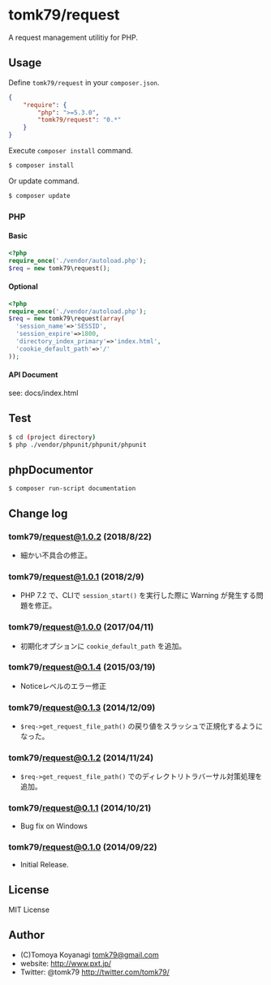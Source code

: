 tomk79/request
=======

A request management utilitiy for PHP.

## Usage

Define `tomk79/request` in your `composer.json`.

```json
{
    "require": {
        "php": ">=5.3.0",
        "tomk79/request": "0.*"
    }
}
```

Execute `composer install` command.

```bash
$ composer install
```

Or update command.

```bash
$ composer update
```


### PHP

#### Basic

```php
<?php
require_once('./vendor/autoload.php');
$req = new tomk79\request();
```

#### Optional

```php
<?php
require_once('./vendor/autoload.php');
$req = new tomk79\request(array(
  'session_name'=>'SESSID',
  'session_expire'=>1800,
  'directory_index_primary'=>'index.html',
  'cookie_default_path'=>'/'
));
```

#### API Document

see: docs/index.html


## Test

```bash
$ cd (project directory)
$ php ./vendor/phpunit/phpunit/phpunit
```

## phpDocumentor

```
$ composer run-script documentation
```


## Change log

### tomk79/request@1.0.2 (2018/8/22)

- 細かい不具合の修正。

### tomk79/request@1.0.1 (2018/2/9)

- PHP 7.2 で、CLIで `session_start()` を実行した際に Warning が発生する問題を修正。

### tomk79/request@1.0.0 (2017/04/11)

- 初期化オプションに `cookie_default_path` を追加。

### tomk79/request@0.1.4 (2015/03/19)

- Noticeレベルのエラー修正

### tomk79/request@0.1.3 (2014/12/09)

- `$req->get_request_file_path()` の戻り値をスラッシュで正規化するようになった。

### tomk79/request@0.1.2 (2014/11/24)

- `$req->get_request_file_path()` でのディレクトリトラバーサル対策処理を追加。

### tomk79/request@0.1.1 (2014/10/21)

- Bug fix on Windows

### tomk79/request@0.1.0 (2014/09/22)

- Initial Release.


## License

MIT License


## Author

- (C)Tomoya Koyanagi <tomk79@gmail.com>
- website: <http://www.pxt.jp/>
- Twitter: @tomk79 <http://twitter.com/tomk79/>
